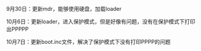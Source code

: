 9月30日：更新mdr，能够使用硬盘，加载loader

10月6日：更新loader，进入保护模式，但是好像有问题，没有在保护模式下打印出PPPPP

10月7日：更新boot.inc文件，解决了保护模式下没有打印PPPP的问题

